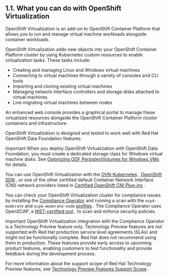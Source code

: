 ## 1.1. What you can do with OpenShift Virtualization




OpenShift Virtualization is an add-on to OpenShift Container Platform that allows you to run and manage virtual machine workloads alongside container workloads.

OpenShift Virtualization adds new objects into your OpenShift Container Platform cluster by using Kubernetes custom resources to enable virtualization tasks. These tasks include:

- Creating and managing Linux and Windows virtual machines
- Connecting to virtual machines through a variety of consoles and CLI tools
- Importing and cloning existing virtual machines
- Managing network interface controllers and storage disks attached to virtual machines
- Live migrating virtual machines between nodes


An enhanced web console provides a graphical portal to manage these virtualized resources alongside the OpenShift Container Platform cluster containers and infrastructure.

OpenShift Virtualization is designed and tested to work well with Red Hat OpenShift Data Foundation features.

Important
When you deploy OpenShift Virtualization with OpenShift Data Foundation, you must create a dedicated storage class for Windows virtual machine disks. See [Optimizing ODF PersistentVolumes for Windows VMs](https://access.redhat.com/articles/6978371) for details.



You can use OpenShift Virtualization with the [OVN-Kubernetes](https://access.redhat.com/documentation/en-us/openshift_container_platform/4.11/html-single/networking/#about-ovn-kubernetes) , [OpenShift SDN](https://access.redhat.com/documentation/en-us/openshift_container_platform/4.11/html-single/networking/#about-openshift-sdn) , or one of the other certified default Container Network Interface (CNI) network providers listed in [Certified OpenShift CNI Plug-ins](https://access.redhat.com/articles/5436171) .

You can check your OpenShift Virtualization cluster for compliance issues by installing the [Compliance Operator](https://access.redhat.com/documentation/en-us/openshift_container_platform/4.11/html-single/security_and_compliance/#understanding-compliance) and running a scan with the `ocp4-moderate` and `ocp4-moderate-node`  [profiles](https://access.redhat.com/documentation/en-us/openshift_container_platform/4.11/html-single/security_and_compliance/#compliance-operator-supported-profiles) . The Compliance Operator uses OpenSCAP, a [NIST-certified tool](https://www.nist.gov/) , to scan and enforce security policies.

Important
OpenShift Virtualization integration with the Compliance Operator is a Technology Preview feature only. Technology Preview features are not supported with Red Hat production service level agreements (SLAs) and might not be functionally complete. Red Hat does not recommend using them in production. These features provide early access to upcoming product features, enabling customers to test functionality and provide feedback during the development process.

For more information about the support scope of Red Hat Technology Preview features, see [Technology Preview Features Support Scope](https://access.redhat.com/support/offerings/techpreview/) .




